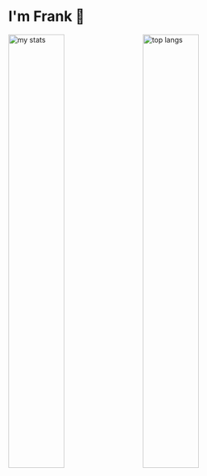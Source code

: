 # I'm Frank 👋


<img alt="my stats" align="left" width="47%" src="https://github-readme-stats.vercel.app/api?username=frankborncode&bg_color=0d1117&text_color=c9d1d9&title_color=ffffff&icon_color=7ccf44&border_color=ffffff" />

<img alt="top langs" align="right" width="47%" src="https://github-readme-stats.vercel.app/api/top-langs/?username=frankborncode&layout=compact&bg_color=0d1117&text_color=c9d1d9&title_color=ffffff&icon_color=7ccf44&border_color=ffffff" />
